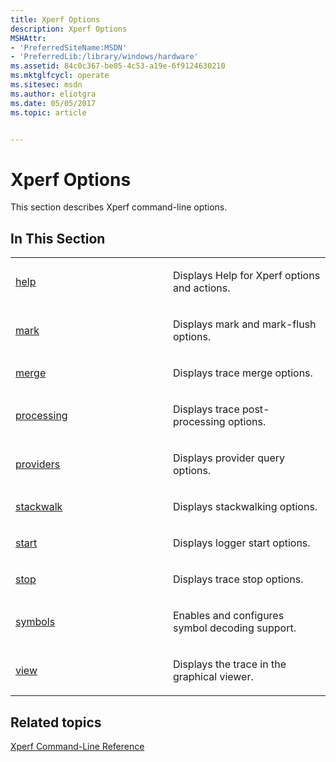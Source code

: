 ```yaml
---
title: Xperf Options
description: Xperf Options
MSHAttr:
- 'PreferredSiteName:MSDN'
- 'PreferredLib:/library/windows/hardware'
ms.assetid: 84c0c367-be05-4c53-a19e-6f9124630210
ms.mktglfcycl: operate
ms.sitesec: msdn
ms.author: eliotgra
ms.date: 05/05/2017
ms.topic: article


---
```


# Xperf Options


This section describes Xperf command-line options.

## In This Section


<table>
<colgroup>
<col width="50%" />
<col width="50%" />
</colgroup>
<tbody>
<tr class="odd">
<td><p><a href="help.md" data-raw-source="[help](help.md)">help</a></p></td>
<td><p>Displays Help for Xperf options and actions.</p></td>
</tr>
<tr class="even">
<td><p><a href="mark.md" data-raw-source="[mark](mark.md)">mark</a></p></td>
<td><p>Displays mark and mark-flush options.</p></td>
</tr>
<tr class="odd">
<td><p><a href="merge.md" data-raw-source="[merge](merge.md)">merge</a></p></td>
<td><p>Displays trace merge options.</p></td>
</tr>
<tr class="even">
<td><p><a href="processing.md" data-raw-source="[processing](processing.md)">processing</a></p></td>
<td><p>Displays trace post-processing options.</p></td>
</tr>
<tr class="odd">
<td><p><a href="providers-wpa.md" data-raw-source="[providers](providers-wpa.md)">providers</a></p></td>
<td><p>Displays provider query options.</p></td>
</tr>
<tr class="even">
<td><p><a href="stackwalk.md" data-raw-source="[stackwalk](stackwalk.md)">stackwalk</a></p></td>
<td><p>Displays stackwalking options.</p></td>
</tr>
<tr class="odd">
<td><p><a href="start.md" data-raw-source="[start](start.md)">start</a></p></td>
<td><p>Displays logger start options.</p></td>
</tr>
<tr class="even">
<td><p><a href="stop.md" data-raw-source="[stop](stop.md)">stop</a></p></td>
<td><p>Displays trace stop options.</p></td>
</tr>
<tr class="odd">
<td><p><a href="symbols.md" data-raw-source="[symbols](symbols.md)">symbols</a></p></td>
<td><p>Enables and configures symbol decoding support.</p></td>
</tr>
<tr class="even">
<td><p><a href="view.md" data-raw-source="[view](view.md)">view</a></p></td>
<td><p>Displays the trace in the graphical viewer.</p></td>
</tr>
</tbody>
</table>

 

## Related topics


[Xperf Command-Line Reference](xperf-command-line-reference.md)

 

 







